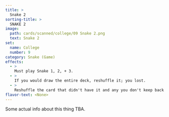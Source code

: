 ```yaml
---
title: >
  Snake 2
sorting-title: >
  SNAKE 2
image: 
  path: cards/scanned/college/09 Snake 2.png
  text: Snake 2
set:
  name: College
  number: 9
category: Snake (Game)
effects: 
  - >
    Must play Snake 1, 2, + 3.
  - >
    If you would draw the entire deck, reshuffle it; you lost.
  - >
    Reshuffle the card that didn't have it and any you don't keep back into the deck.
flavor-text: <None>
---
```

Some actual info about this thing TBA.
